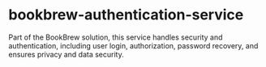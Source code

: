 # bookbrew-authentication-service
Part of the BookBrew solution, this service handles security and authentication, including user login, authorization, password recovery, and ensures privacy and data security.
